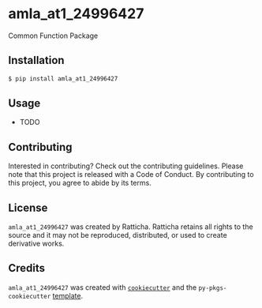 # amla_at1_24996427

Common Function Package

## Installation

```bash
$ pip install amla_at1_24996427
```

## Usage

- TODO

## Contributing

Interested in contributing? Check out the contributing guidelines. Please note that this project is released with a Code of Conduct. By contributing to this project, you agree to abide by its terms.

## License

`amla_at1_24996427` was created by Ratticha. Ratticha retains all rights to the source and it may not be reproduced, distributed, or used to create derivative works.

## Credits

`amla_at1_24996427` was created with [`cookiecutter`](https://cookiecutter.readthedocs.io/en/latest/) and the `py-pkgs-cookiecutter` [template](https://github.com/py-pkgs/py-pkgs-cookiecutter).
